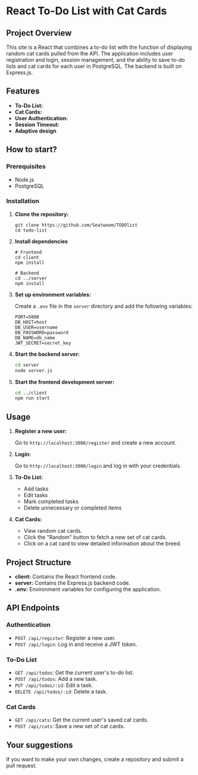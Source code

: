 # React To-Do List with Cat Cards

## Project Overview

This site is a React that combines a to-do list with the function of displaying random cat cards pulled from the API. The application includes user registration and login, session management, and the ability to save to-do lists and cat cards for each user in PostgreSQL. The backend is built on Express.js.

## Features

- **To-Do List:**
- **Cat Cards:**
- **User Authentication:**
- **Session Timeout:**
- **Adaptive design**

## How to start?

### Prerequisites

- Node.js
- PostgreSQL

### Installation

1. **Clone the repository:**

   ```
   git clone https://github.com/Seatwoom/TODOlist
   cd todo-list
   ```

2. **Install dependencies**

   ```
   # Frontend
   cd client
   npm install

   # Backend
   cd ../server
   npm install
   ```

3. **Set up environment variables:**

   Create a `.env` file in the `server` directory and add the following variables:

   ```env
   PORT=5000
   DB_HOST=host
   DB_USER=username
   DB_PASSWORD=password
   DB_NAME=db_name
   JWT_SECRET=secret_key
   ```

4. **Start the backend server:**

   ```bash
   cd server
   node server.js
   ```

5. **Start the frontend development server:**

   ```bash
   cd ../client
   npm run start
   ```

## Usage

1. **Register a new user:**

   Go to `http://localhost:3000/register` and create a new account.

2. **Login:**

   Go to `http://localhost:3000/login` and log in with your credentials.

3. **To-Do List:**

   - Add tasks
   - Edit tasks
   - Mark completed tasks
   - Delete unnecessary or completed items

4. **Cat Cards:**

   - View random cat cards.
   - Click the "Random" button to fetch a new set of cat cards.
   - Click on a cat card to view detailed information about the breed.

## Project Structure

- **client:** Contains the React frontend code.
- **server:** Contains the Express.js backend code.
- **.env:** Environment variables for configuring the application.

## API Endpoints

### Authentication

- `POST /api/register`: Register a new user.
- `POST /api/login`: Log in and receive a JWT token.

### To-Do List

- `GET /api/todos`: Get the current user's to-do list.
- `POST /api/todos`: Add a new task.
- `PUT /api/todos/:id`: Edit a task.
- `DELETE /api/todos/:id`: Delete a task.

### Cat Cards

- `GET /api/cats`: Get the current user's saved cat cards.
- `POST /api/cats`: Save a new set of cat cards.

## Your suggestions

If you want to make your own changes, create a repository and submit a pull request.
